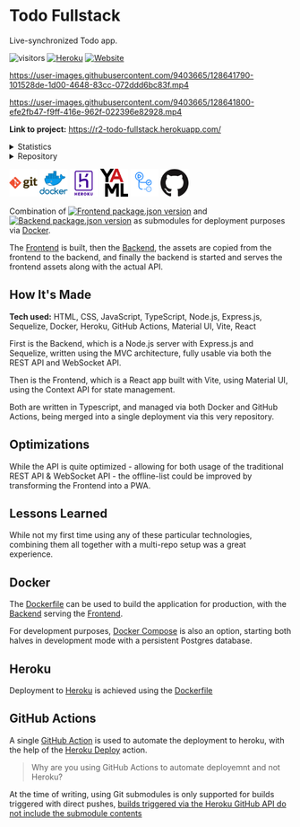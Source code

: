 [frontend]: ../../../Todo-Frontend
[backend]: ../../../Todo-Backend
[dockerfile]: ../Dockerfile

# Todo Fullstack

Live-synchronized Todo app.

![visitors](https://visitor-badge.glitch.me/badge?page_id=RascalTwo.Todo-Fullstack)
[![Heroku](https://github.com/RascalTwo/Todo-Fullstack/actions/workflows/main.yml/badge.svg?event=workflow_dispatch)](https://r2-todo-fullstack.herokuapp.com)
[![Website](https://img.shields.io/website?url=https://r2-todo-fullstack.herokuapp.com/)](https://r2-todo-fullstack.herokuapp.com/)

https://user-images.githubusercontent.com/9403665/128641790-101528de-1d00-4648-83cc-072ddd6bc83f.mp4

https://user-images.githubusercontent.com/9403665/128641800-efe2fb47-f9ff-416e-962f-022396e82928.mp4

**Link to project:** https://r2-todo-fullstack.herokuapp.com/

<details>
  <summary>Statistics</summary>

  ![GitHub language count](https://img.shields.io/github/languages/count/RascalTwo/Todo-Fullstack)
  ![GitHub top language](https://img.shields.io/github/languages/top/RascalTwo/Todo-Fullstack)
  ![GitHub code size in bytes](https://img.shields.io/github/languages/code-size/RascalTwo/Todo-Fullstack)
  ![Lines of code](https://img.shields.io/tokei/lines/github/RascalTwo/Todo-Fullstack)
</details>

<details>
  <summary>Repository</summary>

  ![GitHub issues](https://img.shields.io/github/issues/RascalTwo/Todo-Fullstack)
  ![GitHub closed issues](https://img.shields.io/github/issues-closed/RascalTwo/Todo-Fullstack)
  ![GitHub pull requests](https://img.shields.io/github/issues-pr/RascalTwo/Todo-Fullstack)
  ![GitHub closed pull requests](https://img.shields.io/github/issues-pr-closed/RascalTwo/Todo-Fullstack)
  ![GitHub last commit](https://img.shields.io/github/last-commit/RascalTwo/Todo-Fullstack)
</details>

<code><img alt="Git" title="Git" src="https://raw.githubusercontent.com/github/explore/main/topics/git/git.png" width="50" /></code>
<code><a href="../Dockerfile"><img alt="Docker" title="Docker" src="https://raw.githubusercontent.com/github/explore/main/topics/docker/docker.png" width="50" /></a></code>
<code><img alt="Heroku" title="Heroku" src="https://raw.githubusercontent.com/github/explore/main/topics/heroku/heroku.png" width="50" /></code>
<code><img alt="YAML" title="YAML" src="https://raw.githubusercontent.com/github/explore/main/topics/yaml/yaml.png" width="50" /></code>
<code><a href="../.github/workflows/main.yml"><img alt="GitHub Actions" title="GitHub Actions" src="https://raw.githubusercontent.com/github/explore/main/topics/actions/actions.png" width="50" /></a></code>
<code><img alt="GitHub" title="GitHub" src="https://raw.githubusercontent.com/github/explore/main/topics/github/github.png" width="50" /></code>

Combination of [![Frontend package.json version](https://img.shields.io/github/package-json/v/RascalTwo/Todo-Frontend?label=Frontend)][frontend] and [![Backend package.json version](https://img.shields.io/github/package-json/v/RascalTwo/Todo-Backend?label=Backend)][backend] as submodules for deployment purposes via [Docker][dockerfile].

The [Frontend][frontend] is built, then the [Backend][backend], the assets are copied from the frontend to the backend, and finally the backend is started and serves the frontend assets along with the actual API.

## How It's Made

**Tech used:** HTML, CSS, JavaScript, TypeScript, Node.js, Express.js, Sequelize, Docker, Heroku, GitHub Actions, Material UI, Vite, React

First is the Backend, which is a Node.js server with Express.js and Sequelize, written using the MVC architecture, fully usable via both the REST API and WebSocket API.

Then is the Frontend, which is a React app built with Vite, using Material UI, using the Context API for state management.

Both are written in Typescript, and managed via both Docker and GitHub Actions, being merged into a single deployment via this very repository.

## Optimizations

While the API is quite optimized - allowing for both usage of the traditional REST API & WebSocket API - the offline-list could be improved by transforming the Frontend into a PWA.

## Lessons Learned

While not my first time using any of these particular technologies, combining them all together with a multi-repo setup was a great experience.

## Docker

The [Dockerfile][dockerfile] can be used to build the application for production, with the [Backend][backend] serving the [Frontend][frontend].

For development purposes, [Docker Compose](./docker-compose.yml) is also an option, starting both halves in development mode with a persistent Postgres database.

## Heroku

Deployment to [Heroku](../heroku.yml) is achieved using the [Dockerfile][dockerfile]

## GitHub Actions

A single [GitHub Action](../.github/workflows/main.yml) is used to automate the deployment to heroku, with the help of the [Heroku Deploy](https://github.com/AkhileshNS/heroku-deploy) action.

> Why are you using GitHub Actions to automate deployemnt and not Heroku?

At the time of writing, using Git submodules is only supported for builds triggered with direct pushes, [builds triggered via the Heroku GitHub API do not include the submodule contents](https://devcenter.heroku.com/articles/github-integration#does-github-integration-work-with-git-submodules)
